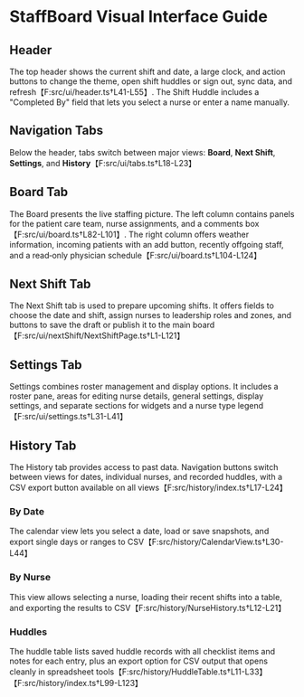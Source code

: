 # StaffBoard Visual Interface Guide

## Header
The top header shows the current shift and date, a large clock, and action buttons to change the theme, open shift huddles or sign out, sync data, and refresh【F:src/ui/header.ts†L41-L55】. The Shift Huddle includes a "Completed By" field that lets you select a nurse or enter a name manually.

## Navigation Tabs
Below the header, tabs switch between major views: **Board**, **Next Shift**, **Settings**, and **History**【F:src/ui/tabs.ts†L18-L23】

## Board Tab
The Board presents the live staffing picture. The left column contains panels for the patient care team, nurse assignments, and a comments box【F:src/ui/board.ts†L82-L101】. The right column offers weather information, incoming patients with an add button, recently offgoing staff, and a read‑only physician schedule【F:src/ui/board.ts†L104-L124】

## Next Shift Tab
The Next Shift tab is used to prepare upcoming shifts. It offers fields to choose the date and shift, assign nurses to leadership roles and zones, and buttons to save the draft or publish it to the main board【F:src/ui/nextShift/NextShiftPage.ts†L1-L121】

## Settings Tab
Settings combines roster management and display options. It includes a roster pane, areas for editing nurse details, general settings, display settings, and separate sections for widgets and a nurse type legend【F:src/ui/settings.ts†L31-L41】

## History Tab
The History tab provides access to past data. Navigation buttons switch between views for dates, individual nurses, and recorded huddles, with a CSV export button available on all views【F:src/history/index.ts†L17-L24】

### By Date
The calendar view lets you select a date, load or save snapshots, and export single days or ranges to CSV【F:src/history/CalendarView.ts†L30-L44】

### By Nurse
This view allows selecting a nurse, loading their recent shifts into a table, and exporting the results to CSV【F:src/history/NurseHistory.ts†L12-L21】

### Huddles
The huddle table lists saved huddle records with all checklist items and notes for each entry, plus an export option for CSV output that opens cleanly in spreadsheet tools【F:src/history/HuddleTable.ts†L11-L33】【F:src/history/index.ts†L99-L123】
